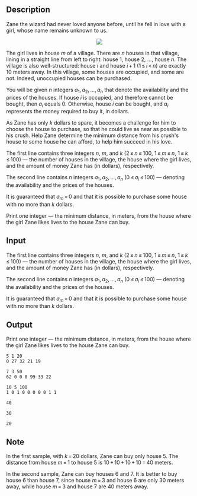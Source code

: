 ## Description

<div><p>Zane the wizard had never loved anyone before, until he fell in love with a girl, whose name remains unknown to us.</p><center> <img class="tex-graphics" src="file://zC3UF1EK.png" style="max-width: 100.0%;max-height: 100.0%;"> </center><p>The girl lives in house <span class="tex-span"><i>m</i></span> of a village. There are <span class="tex-span"><i>n</i></span> houses in that village, lining in a straight line from left to right: house <span class="tex-span">1</span>, house <span class="tex-span">2</span>, ..., house <span class="tex-span"><i>n</i></span>. The village is also well-structured: house <span class="tex-span"><i>i</i></span> and house <span class="tex-span"><i>i</i> + 1</span> (<span class="tex-span">1 ≤ <i>i</i> &lt; <i>n</i></span>) are exactly <span class="tex-span">10</span> meters away. In this village, some houses are occupied, and some are not. Indeed, unoccupied houses can be purchased.</p><p>You will be given <span class="tex-span"><i>n</i></span> integers <span class="tex-span"><i>a</i><sub class="lower-index">1</sub>, <i>a</i><sub class="lower-index">2</sub>, ..., <i>a</i><sub class="lower-index"><i>n</i></sub></span> that denote the availability and the prices of the houses. If house <span class="tex-span"><i>i</i></span> is occupied, and therefore cannot be bought, then <span class="tex-span"><i>a</i><sub class="lower-index"><i>i</i></sub></span> equals <span class="tex-span">0</span>. Otherwise, house <span class="tex-span"><i>i</i></span> can be bought, and <span class="tex-span"><i>a</i><sub class="lower-index"><i>i</i></sub></span> represents the money required to buy it, in dollars.</p><p>As Zane has only <span class="tex-span"><i>k</i></span> dollars to spare, it becomes a challenge for him to choose the house to purchase, so that he could live as near as possible to his crush. Help Zane determine the minimum distance from his crush's house to some house he can afford, to help him succeed in his love.</p></div><div class="input-specification"><p>The first line contains three integers <span class="tex-span"><i>n</i></span>, <span class="tex-span"><i>m</i></span>, and <span class="tex-span"><i>k</i></span> (<span class="tex-span">2 ≤ <i>n</i> ≤ 100</span>, <span class="tex-span">1 ≤ <i>m</i> ≤ <i>n</i></span>, <span class="tex-span">1 ≤ <i>k</i> ≤ 100</span>)&nbsp;— the number of houses in the village, the house where the girl lives, and the amount of money Zane has (in dollars), respectively.</p><p>The second line contains <span class="tex-span"><i>n</i></span> integers <span class="tex-span"><i>a</i><sub class="lower-index">1</sub>, <i>a</i><sub class="lower-index">2</sub>, ..., <i>a</i><sub class="lower-index"><i>n</i></sub></span> (<span class="tex-span">0 ≤ <i>a</i><sub class="lower-index"><i>i</i></sub> ≤ 100</span>)&nbsp;— denoting the availability and the prices of the houses.</p><p>It is guaranteed that <span class="tex-span"><i>a</i><sub class="lower-index"><i>m</i></sub> = 0</span> and that it is possible to purchase some house with no more than <span class="tex-span"><i>k</i></span> dollars.</p></div><div class="output-specification"><p>Print one integer&nbsp;— the minimum distance, in meters, from the house where the girl Zane likes lives to the house Zane can buy.</p></div>

## Input

<p>The first line contains three integers <span class="tex-span"><i>n</i></span>, <span class="tex-span"><i>m</i></span>, and <span class="tex-span"><i>k</i></span> (<span class="tex-span">2 ≤ <i>n</i> ≤ 100</span>, <span class="tex-span">1 ≤ <i>m</i> ≤ <i>n</i></span>, <span class="tex-span">1 ≤ <i>k</i> ≤ 100</span>)&nbsp;— the number of houses in the village, the house where the girl lives, and the amount of money Zane has (in dollars), respectively.</p><p>The second line contains <span class="tex-span"><i>n</i></span> integers <span class="tex-span"><i>a</i><sub class="lower-index">1</sub>, <i>a</i><sub class="lower-index">2</sub>, ..., <i>a</i><sub class="lower-index"><i>n</i></sub></span> (<span class="tex-span">0 ≤ <i>a</i><sub class="lower-index"><i>i</i></sub> ≤ 100</span>)&nbsp;— denoting the availability and the prices of the houses.</p><p>It is guaranteed that <span class="tex-span"><i>a</i><sub class="lower-index"><i>m</i></sub> = 0</span> and that it is possible to purchase some house with no more than <span class="tex-span"><i>k</i></span> dollars.</p>

## Output

<p>Print one integer&nbsp;— the minimum distance, in meters, from the house where the girl Zane likes lives to the house Zane can buy.</p>





```input1
5 1 20
0 27 32 21 19

```




```input2
7 3 50
62 0 0 0 99 33 22

```




```input3
10 5 100
1 0 1 0 0 0 0 0 1 1

```




```output1
40
```




```output2
30
```




```output3
20
```



## Note

<p>In the first sample, with <span class="tex-span"><i>k</i> = 20</span> dollars, Zane can buy only house <span class="tex-span">5</span>. The distance from house <span class="tex-span"><i>m</i> = 1</span> to house <span class="tex-span">5</span> is <span class="tex-span">10 + 10 + 10 + 10 = 40</span> meters.</p><p>In the second sample, Zane can buy houses <span class="tex-span">6</span> and <span class="tex-span">7</span>. It is better to buy house <span class="tex-span">6</span> than house <span class="tex-span">7</span>, since house <span class="tex-span"><i>m</i> = 3</span> and house <span class="tex-span">6</span> are only <span class="tex-span">30</span> meters away, while house <span class="tex-span"><i>m</i> = 3</span> and house <span class="tex-span">7</span> are <span class="tex-span">40</span> meters away.</p>
